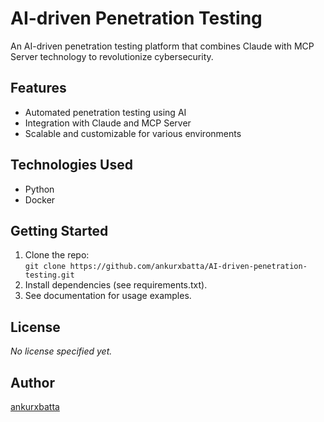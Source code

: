 # AI-driven Penetration Testing

An AI-driven penetration testing platform that combines Claude with MCP Server technology to revolutionize cybersecurity.

## Features
- Automated penetration testing using AI
- Integration with Claude and MCP Server
- Scalable and customizable for various environments

## Technologies Used
- Python
- Docker

## Getting Started
1. Clone the repo:  
   `git clone https://github.com/ankurxbatta/AI-driven-penetration-testing.git`
2. Install dependencies (see requirements.txt).
3. See documentation for usage examples.

## License
*No license specified yet.*

## Author
[ankurxbatta](https://github.com/ankurxbatta)
